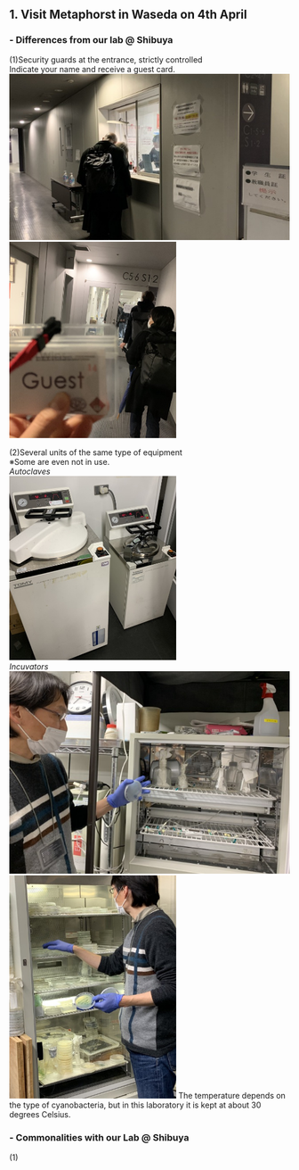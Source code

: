 ##  1. Visit Metaphorst in Waseda on 4th April<br>

### - Differences from our lab @ Shibuya<br>
(1)Security guards at the entrance, strictly controlled<br>
  Indicate your name and receive a guest card.<br>
<img alt="img" src="images/IMG_3623.jpeg">
<img width="300" alt="img" src="images/IMG_3624.jpeg">

(2)Several units of the same type of equipment<br>
  ※Some are even not in use.<br>
*Autoclaves*<br>
<img width="300" alt="img" src="images/IMG_3633.jpeg"><br>
*Incuvators*<br>
<img alt="img" src="images/IMG_3635.jpeg">
<img width="300" alt="img" src="images/IMG_3647.jpeg">
The temperature depends on the type of cyanobacteria, but in this laboratory it is kept at about 30 degrees Celsius.


### - Commonalities with our Lab @ Shibuya<br>
(1)